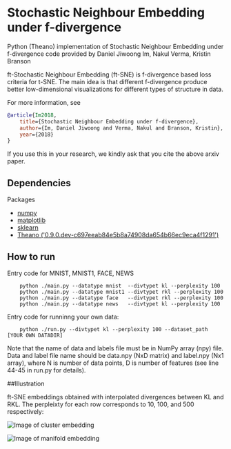 # Stochastic Neighbour Embedding under f-divergence 

Python (Theano) implementation of Stochastic Neighbour Embedding under f-divergence  code provided 
by Daniel Jiwoong Im, Nakul Verma, Kristin Branson 

ft-Stochastic Neighbour Embedding (ft-SNE) is f-divergence based loss criteria for t-SNE.
The main idea is that different f-divergence produce better low-dimensional visualizations 
for different types of structure in data.

For more information, see 
```bibtex
@article{Im2018,
    title={Stochastic Neighbour Embedding under f-divergence},
    author={Im, Daniel Jiwoong and Verma, Nakul and Branson, Kristin},
    year={2018}
}
```
If you use this in your research, we kindly ask that you cite the above arxiv paper.


## Dependencies
Packages
* [numpy](http://www.numpy.org/)
* [matplotlib](https://matplotlib.org/)
* [sklearn](http://scikit-learn.org/stable/install.html/)
* [Theano ('0.9.0.dev-c697eeab84e5b8a74908da654b66ec9eca4f1291')](http://deeplearning.net/software/theano/) 


## How to run
Entry code for MNIST, MNIST1, FACE, NEWS
```
    python ./main.py --datatype mnist  --divtypet kl --perplexity 100
    python ./main.py --datatype mnist1 --divtypet rkl --perplexity 100
    python ./main.py --datatype face   --divtypet rkl --perplexity 100
    python ./main.py --datatype news   --divtypet kl --perplexity 100
```
Entry code for runninng your own data:
```
    python ./run.py --divtypet kl --perplexity 100 --dataset_path [YOUR OWN DATADIR]
```
Note that the name of data and labels file must be in NumPy array 
(npy) file. Data and label file name should be data.npy (NxD matrix) and label.npy (Nx1 array),
where N is number of data points, D is number of features (see line 44-45 in run.py for details).



##Illustration 

ft-SNE embeddings obtained with interpolated divergences 
between KL and RKL. The perpleixty for each row corresponds to 10, 100, and 500 respectively:

![Image of cluster embedding](https://github.com/jiwoongim/ft-SNE/blob/master/blob_cropped.jpg)

![Image of manifold embedding](https://github.com/jiwoongim/ft-SNE/blob/master/swiss_cropped.jpg)



